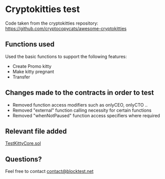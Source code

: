 # Cryptokitties test

Code taken from the cryptokitties repository: https://github.com/cryptocopycats/awesome-cryptokitties

## Functions used

Used the basic functions to support the following features:

- Create Promo kitty
- Make kitty pregnant
- Transfer

## Changes made to the contracts in order to test

- Removed function access modifiers such as onlyCEO, onlyCTO ..
- Removed "external" function calling necessity for certain functions
- Removed "whenNotPaused" function access specifiers where required

## Relevant file added

[TestKittyCore.sol](https://github.com/blocktest-official/cryptokitties-test/blob/master/contracts/TestKittyCore.sol)

## Questions?

Feel free to contact contact@blocktest.net